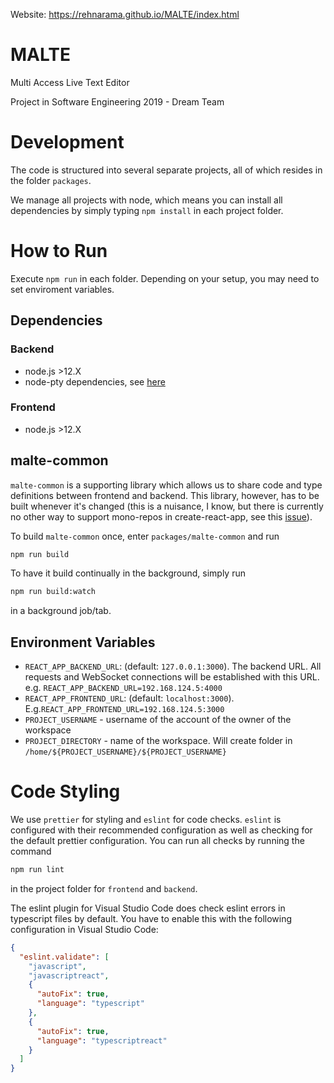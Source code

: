 Website: https://rehnarama.github.io/MALTE/index.html

# MALTE

Multi Access Live Text Editor

Project in Software Engineering 2019 - Dream Team

# Development

The code is structured into several separate projects, all of which resides
in the folder `packages`.

We manage all projects with node, which means you can install all dependencies
by simply typing `npm install` in each project folder.


# How to Run

Execute `npm run` in each folder. Depending on your setup, you may need to set enviroment variables.

## Dependencies

### Backend

* node.js >12.X
* node-pty dependencies, see [here](https://github.com/microsoft/node-pty#dependencies)

### Frontend

* node.js >12.X

## malte-common

`malte-common` is a supporting library which allows us to share code and type 
definitions between frontend and backend. This library, however, has to be 
built whenever it's changed (this is a nuisance, I know, but there is currently
no other way to support mono-repos in create-react-app, see this 
[issue](https://github.com/facebook/create-react-app/issues/1333)).

To build `malte-common` once, enter `packages/malte-common` and run
```sh
npm run build
```
To have it build continually in the background, simply run
```sh
npm run build:watch
```
in a background job/tab.


## Environment Variables
* `REACT_APP_BACKEND_URL`: (default: `127.0.0.1:3000`). The backend URL. All requests and WebSocket connections will be established with this URL. e.g. `REACT_APP_BACKEND_URL=192.168.124.5:4000`
* `REACT_APP_FRONTEND_URL`: (default: `localhost:3000`). E.g.`REACT_APP_FRONTEND_URL=192.168.124.5:3000`
* `PROJECT_USERNAME` - username of the account of the owner of the workspace
* `PROJECT_DIRECTORY` - name of the workspace. Will create folder in `/home/${PROJECT_USERNAME}/${PROJECT_USERNAME}`

# Code Styling

We use `prettier` for styling and `eslint` for code checks. `eslint` is 
configured with their recommended configuration as well as checking for the
default prettier configuration. You can run all checks by running the command
```sh
npm run lint
```
in the project folder for `frontend` and `backend`.

The eslint plugin for Visual Studio Code does check eslint errors in typescript
files by default. You have to enable this with the following configuration in 
Visual Studio Code:
```json
{
  "eslint.validate": [
    "javascript",
    "javascriptreact",
    {
      "autoFix": true,
      "language": "typescript"
    },
    {
      "autoFix": true,
      "language": "typescriptreact"
    }
  ]
}
```

